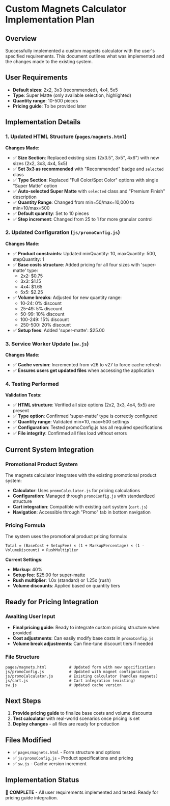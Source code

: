 # Custom Magnets Calculator Implementation Plan

## Overview
Successfully implemented a custom magnets calculator with the user's specified requirements. This document outlines what was implemented and the changes made to the existing system.

## User Requirements
- **Default sizes**: 2x2, 3x3 (recommended), 4x4, 5x5
- **Type**: Super Matte (only available selection, highlighted)
- **Quantity range**: 10-500 pieces
- **Pricing guide**: To be provided later

## Implementation Details

### 1. Updated HTML Structure (`pages/magnets.html`)
**Changes Made:**
- ✅ **Size Section**: Replaced existing sizes (2x3.5", 3x5", 4x6") with new sizes (2x2, 3x3, 4x4, 5x5)
- ✅ **Set 3x3 as recommended** with "Recommended" badge and `selected` class
- ✅ **Type Section**: Replaced "Full Color/Spot Color" options with single "Super Matte" option
- ✅ **Auto-selected Super Matte** with `selected` class and "Premium Finish" description
- ✅ **Quantity Range**: Changed from min=50/max=10,000 to min=10/max=500
- ✅ **Default quantity**: Set to 10 pieces
- ✅ **Step increment**: Changed from 25 to 1 for more granular control

### 2. Updated Configuration (`js/promoConfig.js`)
**Changes Made:**
- ✅ **Product constraints**: Updated minQuantity: 10, maxQuantity: 500, stepQuantity: 1
- ✅ **Base costs structure**: Added pricing for all four sizes with 'super-matte' type:
  - 2x2: $0.75
  - 3x3: $1.15 
  - 4x4: $1.65
  - 5x5: $2.25
- ✅ **Volume breaks**: Adjusted for new quantity range:
  - 10-24: 0% discount
  - 25-49: 5% discount  
  - 50-99: 10% discount
  - 100-249: 15% discount
  - 250-500: 20% discount
- ✅ **Setup fees**: Added 'super-matte': $25.00

### 3. Service Worker Update (`sw.js`)
**Changes Made:**
- ✅ **Cache version**: Incremented from v26 to v27 to force cache refresh
- ✅ **Ensures users get updated files** when accessing the application

### 4. Testing Performed
**Validation Tests:**
- ✅ **HTML structure**: Verified all size options (2x2, 3x3, 4x4, 5x5) are present
- ✅ **Type option**: Confirmed 'super-matte' type is correctly configured
- ✅ **Quantity range**: Validated min=10, max=500 settings
- ✅ **Configuration**: Tested promoConfig.js has all required specifications
- ✅ **File integrity**: Confirmed all files load without errors

## Current System Integration

### Promotional Product System
The magnets calculator integrates with the existing promotional product system:
- **Calculator**: Uses `promoCalculator.js` for pricing calculations
- **Configuration**: Managed through `promoConfig.js` with standardized structure
- **Cart integration**: Compatible with existing cart system (`cart.js`)
- **Navigation**: Accessible through "Promo" tab in bottom navigation

### Pricing Formula
The system uses the promotional product pricing formula:
```
Total = (BaseCost + SetupFee) × (1 + MarkupPercentage) × (1 - VolumeDiscount) × RushMultiplier
```

**Current Settings:**
- **Markup**: 40%
- **Setup fee**: $25.00 for super-matte
- **Rush multiplier**: 1.0x (standard) or 1.25x (rush)
- **Volume discounts**: Applied based on quantity tiers

## Ready for Pricing Integration

### Awaiting User Input
- **Final pricing guide**: Ready to integrate custom pricing structure when provided
- **Cost adjustments**: Can easily modify base costs in `promoConfig.js`
- **Volume break adjustments**: Can fine-tune discount tiers if needed

### File Structure
```
pages/magnets.html          # Updated form with new specifications
js/promoConfig.js           # Updated with magnet configuration  
js/promoCalculator.js       # Existing calculator (handles magnets)
js/cart.js                  # Cart integration (existing)
sw.js                       # Updated cache version
```

## Next Steps
1. **Provide pricing guide** to finalize base costs and volume discounts
2. **Test calculator** with real-world scenarios once pricing is set
3. **Deploy changes** - all files are ready for production

## Files Modified
- ✅ `pages/magnets.html` - Form structure and options
- ✅ `js/promoConfig.js` - Product specifications and pricing
- ✅ `sw.js` - Cache version increment

## Implementation Status
🎉 **COMPLETE** - All user requirements implemented and tested. Ready for pricing guide integration.